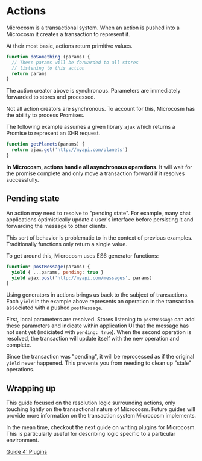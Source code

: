# Actions

Microcosm is a transactional system. When an action is pushed into a Microcosm it creates a transaction to represent it.

At their most basic, actions return primitive values.

```javascript
function doSomething (params) {
  // These params will be forwarded to all stores
  // listening to this action
  return params
}
```

The action creator above is synchronous. Parameters are immediately forwarded to stores and processed.

Not all action creators are synchronous. To account for this, Microcosm has the ability to process Promises.

The following example assumes a given library `ajax` which returns a Promise to represent an XHR request.

```javascript
function getPlanets(params) {
  return ajax.get('http://myapi.com/planets')
}
```

**In Microcosm, actions handle all asynchronous operations**. It will wait for the promise complete and only move a transaction forward if it resolves successfully.

## Pending state

An action may need to resolve to "pending state". For example, many chat applications optimistically update a user's interface before persisting it and forwarding the message to other clients.

This sort of behavior is problematic to in the context of previous examples. Traditionally functions only return a single value.

To get around this, Microcosm uses ES6 generator functions:

```javascript
function* postMessage(params) {
  yield { ...params, pending: true }
  yield ajax.post('http://myapi.com/messages', params)
}
```

Using generators in actions brings us back to the subject of transactions. Each `yield` in the example above represents an operation in the transaction associated with a pushed `postMessage`.

First, local parameters are resolved. Stores listening to `postMessage` can add these parameters and indicate within application UI that the message has not sent yet (indiciated with `pending: true`). When the second operation is resolved, the transaction will update itself with the new operation and complete.

Since the transaction was "pending", it will be reprocessed as if the original `yield` never happened. This prevents you from needing to clean up "stale" operations.

## Wrapping up

This guide focused on the resolution logic surrounding actions, only touching lightly on the transactional nature of Microcosm. Future guides will provide more information on the transaction system Microcosm implements.

In the mean time, checkout the next guide on writing plugins for Microcosm. This is particularly useful for describing logic specific to a particular environment.

[Guide 4: Plugins](./04-plugins.md)
